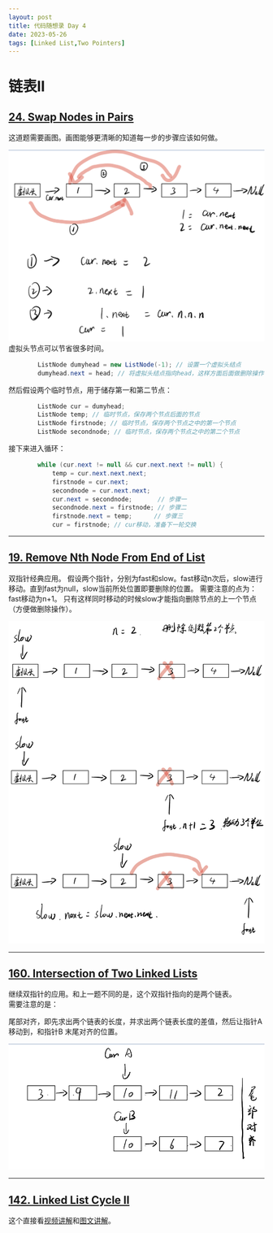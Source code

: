 ```yaml
---
layout: post
title: 代码随想录 Day 4
date: 2023-05-26
tags: [Linked List,Two Pointers]
---
```

# 链表II

## [24. Swap Nodes in Pairs](https://leetcode.com/problems/swap-nodes-in-pairs/)
这道题需要画图。画图能够更清晰的知道每一步的步骤应该如何做。

![交换节点](/images/day4交换节点.jpg)
虚拟头节点可以节省很多时间。
````java
        ListNode dumyhead = new ListNode(-1); // 设置一个虚拟头结点
        dumyhead.next = head; // 将虚拟头结点指向head，这样方面后面做删除操作
````
然后假设两个临时节点，用于储存第一和第二节点：
````java 
        ListNode cur = dumyhead;
        ListNode temp; // 临时节点，保存两个节点后面的节点
        ListNode firstnode; // 临时节点，保存两个节点之中的第一个节点
        ListNode secondnode; // 临时节点，保存两个节点之中的第二个节点
````
接下来进入循环：
````java
        while (cur.next != null && cur.next.next != null) {
            temp = cur.next.next.next;
            firstnode = cur.next;
            secondnode = cur.next.next;
            cur.next = secondnode;       // 步骤一
            secondnode.next = firstnode; // 步骤二
            firstnode.next = temp;      // 步骤三
            cur = firstnode; // cur移动，准备下一轮交换
````




---

## [19. Remove Nth Node From End of List](https://leetcode.com/problems/remove-nth-node-from-end-of-list/)

双指针经典应用。
假设两个指针，分别为fast和slow。fast移动n次后，slow进行移动。直到fast为null，slow当前所处位置即要删除的位置。
需要注意的点为：
fast移动为n+1。
只有这样同时移动的时候slow才能指向删除节点的上一个节点（方便做删除操作）。

![删除节点](/images/day4删除节点.jpg)

---
## [160. Intersection of Two Linked Lists](https://leetcode.com/problems/intersection-of-two-linked-lists/)

继续双指针的应用。和上一题不同的是，这个双指针指向的是两个链表。  
  需要注意的是：

  尾部对齐，即先求出两个链表的长度，并求出两个链表长度的差值，然后让指针A移动到，和指针B 末尾对齐的位置。


![链接节点](/images/day4链接节点.jpg)


---
## [142. Linked List Cycle II](https://leetcode.com/problems/linked-list-cycle-ii/description/)

这个直接看[视频讲解](https://www.bilibili.com/video/BV1if4y1d7ob/?share_source=copy_web&vd_source=e5b465ddca709f7aa8bbb43275c08d25)和[图文讲解](https://programmercarl.com/0142.%E7%8E%AF%E5%BD%A2%E9%93%BE%E8%A1%A8II.html#_142-%E7%8E%AF%E5%BD%A2%E9%93%BE%E8%A1%A8ii)。





